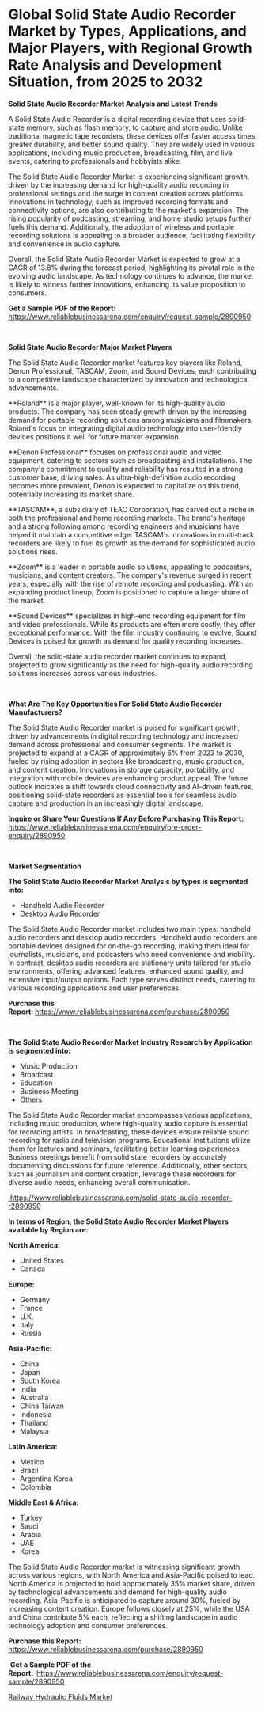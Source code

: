 <p><h1>Global Solid State Audio Recorder Market by Types, Applications, and Major Players, with Regional Growth Rate Analysis and Development Situation, from 2025 to 2032</h1></p><p><strong>Solid State Audio Recorder Market Analysis and Latest Trends</strong></p>
<p><p>A Solid State Audio Recorder is a digital recording device that uses solid-state memory, such as flash memory, to capture and store audio. Unlike traditional magnetic tape recorders, these devices offer faster access times, greater durability, and better sound quality. They are widely used in various applications, including music production, broadcasting, film, and live events, catering to professionals and hobbyists alike.</p><p>The Solid State Audio Recorder Market is experiencing significant growth, driven by the increasing demand for high-quality audio recording in professional settings and the surge in content creation across platforms. Innovations in technology, such as improved recording formats and connectivity options, are also contributing to the market's expansion. The rising popularity of podcasting, streaming, and home studio setups further fuels this demand. Additionally, the adoption of wireless and portable recording solutions is appealing to a broader audience, facilitating flexibility and convenience in audio capture.</p><p>Overall, the Solid State Audio Recorder Market is expected to grow at a CAGR of 13.8% during the forecast period, highlighting its pivotal role in the evolving audio landscape. As technology continues to advance, the market is likely to witness further innovations, enhancing its value proposition to consumers.</p></p>
<p><strong>Get a Sample PDF of the Report:&nbsp;</strong> <a href="https://www.reliablebusinessarena.com/enquiry/request-sample/2890950?utm_campaign=1420&utm_medium=2&utm_source=Github&utm_content=ia&utm_term=14032025&utm_id=solid-state-audio-recorder">https://www.reliablebusinessarena.com/enquiry/request-sample/2890950</a></p>
<p>&nbsp;</p>
<p><strong>Solid State Audio Recorder Major Market Players</strong></p>
<p><p>The Solid State Audio Recorder market features key players like Roland, Denon Professional, TASCAM, Zoom, and Sound Devices, each contributing to a competitive landscape characterized by innovation and technological advancements. </p><p>**Roland** is a major player, well-known for its high-quality audio products. The company has seen steady growth driven by the increasing demand for portable recording solutions among musicians and filmmakers. Roland's focus on integrating digital audio technology into user-friendly devices positions it well for future market expansion. </p><p>**Denon Professional** focuses on professional audio and video equipment, catering to sectors such as broadcasting and installations. The company's commitment to quality and reliability has resulted in a strong customer base, driving sales. As ultra-high-definition audio recording becomes more prevalent, Denon is expected to capitalize on this trend, potentially increasing its market share.</p><p>**TASCAM**, a subsidiary of TEAC Corporation, has carved out a niche in both the professional and home recording markets. The brand's heritage and a strong following among recording engineers and musicians have helped it maintain a competitive edge. TASCAM's innovations in multi-track recorders are likely to fuel its growth as the demand for sophisticated audio solutions rises.</p><p>**Zoom** is a leader in portable audio solutions, appealing to podcasters, musicians, and content creators. The company's revenue surged in recent years, especially with the rise of remote recording and podcasting. With an expanding product lineup, Zoom is positioned to capture a larger share of the market.</p><p>**Sound Devices** specializes in high-end recording equipment for film and video professionals. While its products are often more costly, they offer exceptional performance. With the film industry continuing to evolve, Sound Devices is poised for growth as demand for quality recording increases.</p><p>Overall, the solid-state audio recorder market continues to expand, projected to grow significantly as the need for high-quality audio recording solutions increases across various industries.</p></p>
<p>&nbsp;</p>
<p><strong>What Are The Key Opportunities For Solid State Audio Recorder Manufacturers?</strong></p>
<p><p>The Solid State Audio Recorder market is poised for significant growth, driven by advancements in digital recording technology and increased demand across professional and consumer segments. The market is projected to expand at a CAGR of approximately 6% from 2023 to 2030, fueled by rising adoption in sectors like broadcasting, music production, and content creation. Innovations in storage capacity, portability, and integration with mobile devices are enhancing product appeal. The future outlook indicates a shift towards cloud connectivity and AI-driven features, positioning solid-state recorders as essential tools for seamless audio capture and production in an increasingly digital landscape.</p></p>
<p><strong>Inquire or Share Your Questions If Any Before Purchasing This Report:</strong> <a href="https://www.reliablebusinessarena.com/enquiry/pre-order-enquiry/2890950?utm_campaign=1420&utm_medium=2&utm_source=Github&utm_content=ia&utm_term=14032025&utm_id=solid-state-audio-recorder">https://www.reliablebusinessarena.com/enquiry/pre-order-enquiry/2890950</a></p>
<p>&nbsp;</p>
<p><strong>Market Segmentation</strong></p>
<p><strong>The Solid State Audio Recorder Market Analysis by types is segmented into:</strong></p>
<p><ul><li>Handheld Audio Recorder</li><li>Desktop Audio Recorder</li></ul></p>
<p><p>The Solid State Audio Recorder market includes two main types: handheld audio recorders and desktop audio recorders. Handheld audio recorders are portable devices designed for on-the-go recording, making them ideal for journalists, musicians, and podcasters who need convenience and mobility. In contrast, desktop audio recorders are stationary units tailored for studio environments, offering advanced features, enhanced sound quality, and extensive input/output options. Each type serves distinct needs, catering to various recording applications and user preferences.</p></p>
<p><strong>Purchase this Report:&nbsp;</strong><a href="https://www.reliablebusinessarena.com/purchase/2890950?utm_campaign=1420&utm_medium=2&utm_source=Github&utm_content=ia&utm_term=14032025&utm_id=solid-state-audio-recorder">https://www.reliablebusinessarena.com/purchase/2890950</a></p>
<p>&nbsp;</p>
<p><strong>The Solid State Audio Recorder Market Industry Research by Application is segmented into:</strong></p>
<p><ul><li>Music Production</li><li>Broadcast</li><li>Education</li><li>Business Meeting</li><li>Others</li></ul></p>
<p><p>The Solid State Audio Recorder market encompasses various applications, including music production, where high-quality audio capture is essential for recording artists. In broadcasting, these devices ensure reliable sound recording for radio and television programs. Educational institutions utilize them for lectures and seminars, facilitating better learning experiences. Business meetings benefit from solid state recorders by accurately documenting discussions for future reference. Additionally, other sectors, such as journalism and content creation, leverage these recorders for diverse audio needs, enhancing overall communication.</p></p>
<p><a href="https://www.reliablebusinessarena.com/solid-state-audio-recorder-r2890950?utm_campaign=1420&utm_medium=2&utm_source=Github&utm_content=ia&utm_term=14032025&utm_id=solid-state-audio-recorder">&nbsp;https://www.reliablebusinessarena.com/solid-state-audio-recorder-r2890950</a></p>
<p><strong>In terms of Region, the Solid State Audio Recorder Market Players available by Region are:</strong></p>
<p>
    <p> <strong> North America: </strong>
        <ul>
            <li>United States</li>
            <li>Canada</li>
        </ul>
        </p> 
    <p> <strong> Europe: </strong>
        <ul>
            <li>Germany</li>
            <li>France</li>
            <li>U.K.</li>
            <li>Italy</li>
            <li>Russia</li>
        </ul>
        </p> 
    <p> <strong> Asia-Pacific: </strong>
        <ul>
            <li>China</li>
            <li>Japan</li>
            <li>South Korea</li>
            <li>India</li>
            <li>Australia</li>
            <li>China Taiwan</li>
            <li>Indonesia</li>
            <li>Thailand</li>
            <li>Malaysia</li>
        </ul>
        </p> 
    <p> <strong> Latin America: </strong>
        <ul>
            <li>Mexico</li>
            <li>Brazil</li>
            <li>Argentina Korea</li>
            <li>Colombia</li>
        </ul>
        </p> 
    <p> <strong> Middle East & Africa: </strong>
        <ul>
            <li>Turkey</li>
            <li>Saudi</li>
            <li>Arabia</li>
            <li>UAE</li>
            <li>Korea</li>
        </ul>
    </p>
    </p>
<p><p>The Solid State Audio Recorder market is witnessing significant growth across various regions, with North America and Asia-Pacific poised to lead. North America is projected to hold approximately 35% market share, driven by technological advancements and demand for high-quality audio recording. Asia-Pacific is anticipated to capture around 30%, fueled by increasing content creation. Europe follows closely at 25%, while the USA and China contribute 5% each, reflecting a shifting landscape in audio technology adoption and consumer preferences.</p></p>
<p><strong>Purchase this Report: </strong><a href="https://www.reliablebusinessarena.com/purchase/2890950?utm_campaign=1420&utm_medium=2&utm_source=Github&utm_content=ia&utm_term=14032025&utm_id=solid-state-audio-recorder">https://www.reliablebusinessarena.com/purchase/2890950</a></p>
<p>&nbsp;<strong>Get a Sample PDF of the Report:&nbsp;&nbsp;</strong><a href="https://www.reliablebusinessarena.com/enquiry/request-sample/2890950?utm_campaign=1420&utm_medium=2&utm_source=Github&utm_content=ia&utm_term=14032025&utm_id=solid-state-audio-recorder">https://www.reliablebusinessarena.com/enquiry/request-sample/2890950</a></p>
<p><strong></strong></p>
<p><p><a href="https://github.com/efialiurca/Market-Research-Report-List-1/blob/main/railway-hydraulic-fluids-market.md?utm_campaign=1420&utm_medium=2&utm_source=Github&utm_content=ia&utm_term=14032025&utm_id=solid-state-audio-recorder">Railway Hydraulic Fluids Market</a></p></p>